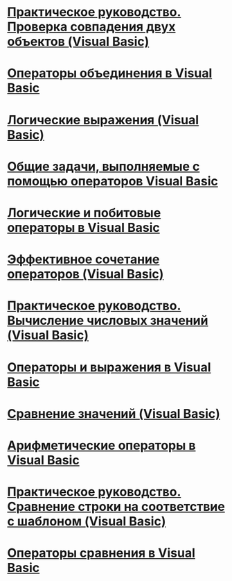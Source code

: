# [Практическое руководство. Проверка совпадения двух объектов (Visual Basic)](how-to-test-whether-two-objects-are-the-same.md)
# [Операторы объединения в Visual Basic](concatenation-operators.md)
# [Логические выражения (Visual Basic)](boolean-expressions.md)
# [Общие задачи, выполняемые с помощью операторов Visual Basic](common-tasks-performed-with-visual-basic-operators.md)
# [Логические и побитовые операторы в Visual Basic](logical-and-bitwise-operators.md)
# [Эффективное сочетание операторов (Visual Basic)](efficient-combination-of-operators.md)
# [Практическое руководство. Вычисление числовых значений (Visual Basic)](how-to-calculate-numeric-values.md)
# [Операторы и выражения в Visual Basic](index.md)
# [Сравнение значений (Visual Basic)](value-comparisons.md)
# [Арифметические операторы в Visual Basic](arithmetic-operators.md)
# [Практическое руководство. Сравнение строки на соответствие с шаблоном (Visual Basic)](how-to-match-a-string-against-a-pattern.md)
# [Операторы сравнения в Visual Basic](comparison-operators.md)
